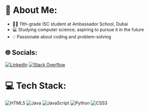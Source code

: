 # 💫 About Me:
- 👨‍🎓 11th-grade ISC student at Ambassador School, Dubai
- 💻 Studying computer science, aspiring to pursue it in the future
- 💡 Passionate about coding and problem-solving

## 🌐 Socials:
[![LinkedIn](https://img.shields.io/badge/LinkedIn-%230077B5.svg?logo=linkedin&logoColor=white)](https://linkedin.com/in/pranavhariharan-ae) [![Stack Overflow](https://img.shields.io/badge/-Stackoverflow-FE7A16?logo=stack-overflow&logoColor=white)](https://stackoverflow.com/users/23423061) 

# 💻 Tech Stack:
![HTML5](https://img.shields.io/badge/html5-%23E34F26.svg?style=flat-square&logo=html5&logoColor=white) ![Java](https://img.shields.io/badge/java-%23ED8B00.svg?style=flat-square&logo=openjdk&logoColor=white) ![JavaScript](https://img.shields.io/badge/javascript-%23323330.svg?style=flat-square&logo=javascript&logoColor=%23F7DF1E) ![Python](https://img.shields.io/badge/python-3670A0?style=flat-square&logo=python&logoColor=ffdd54) ![CSS3](https://img.shields.io/badge/css3-%231572B6.svg?style=flat-square&logo=css3&logoColor=white)

